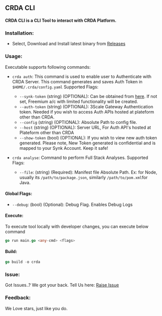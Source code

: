 ## CRDA CLI

#### CRDA CLI is a CLI Tool to interact with CRDA Platform. 

### Installation:
- Select, Download and Install latest binary from [Releases](https://github.com/fabric8-analytics/cli-tools/releases)

### Usage:
Executable supports following commands:

- `crda auth`: This command is used to enable user to Authenticate with CRDA Server. This command generates and saves Auth Token in `$HOME/.crda/config.yaml`
    Supported Flags:
    * `--synk-token` (string) (OPTIONAL): Can be obtained from [here](https://app.snyk.io/login?utm_campaign=Code-Ready-Analytics-2020&utm_source=code_ready&code_ready=FF1B53D9-57BE-4613-96D7-1D06066C38C9). If not set, Freemium a/c with limited functionality will be created.
    * `--auth-token` (string) (OPTIONAL): 3Scale Gateway Authentication token. Needed if you wish to access Auth APIs hosted at plateform other than CRDA.
    * `--config` (string) (OPTIONAL): Absolute Path to config file. 
    * `--host` (string) (OPTIONAL): Server URL, For Auth API's hosted at Plateform other than CRDA
    * `--show-token` (bool) (OPTIONAL): If you wish to view new auth token generated. Please note, New Token generated is confidential and is mapped to your Synk Account. Keep it safe!

- `crda analyse`: Command to perform Full Stack Analyses. 
    Supported Flags:
    * `--file`: (string) (Required): Manifest file Absolute Path. Ex: for Node, usually its `/path/to/package.json`, similarly `/path/to/pom.xml`for Java.


#### Global Flags:
- `--debug`: (bool) (Optional): Debug Flag. Enables Debug Logs

#### Execute:
To execute tool locally with developer changes, you can execute below command

```go
go run main.go <any-cmd> <flags>
```

#### Build:

```go
go build -o crda
```


### Issue:
Got Issues..? We got your back. Tell Us here: [Raise Issue](https://github.com/fabric8-analytics/cli-tools/issues) 

### Feedback: 
We Love stars, just like you do.  